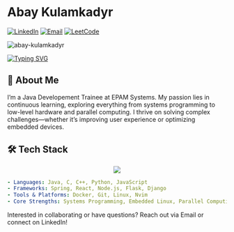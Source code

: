 # Abay Kulamkadyr
[![LinkedIn](https://img.shields.io/badge/LinkedIn-Connect-blue)](https://www.linkedin.com/in/abay-kulamkadyr)
[![Email](https://img.shields.io/badge/Email-Contact-red)](mailto:kulamkadyr.abay@gmail.com)
[![LeetCode](https://img.shields.io/badge/LeetCode-green)](https://leetcode.com/u/aubakich)
<p align="left"> <img src="https://komarev.com/ghpvc/?username=abay-kulamkadyr&label=Profile%20views&color=0e75b6&style=flat" alt="abay-kulamkadyr" /> </p>

<p align="center">
  
[![Typing SVG](https://readme-typing-svg.demolab.com/?font=Time+New+Roman&size=25&color=%23FFFFFF&width=600&lines=Software+Engineer;Continuous+learning)](https://git.io/typing-svg)

</p>

## 🌱 About Me

I’m a Java Developement Trainee at EPAM Systems. My passion lies in continuous learning, exploring everything from systems programming to low-level hardware and parallel computing. I thrive on solving complex challenges—whether it’s improving user experience or optimizing embedded devices.


## 🛠️ Tech Stack
<p align='center'>
  
  <img  src="https://github-readme-stats.vercel.app/api/top-langs/?username=abay-kulamkadyr&layout=compact&theme=tokyonight&langs_count=8">

</p>

```yaml
- Languages: Java, C, C++, Python, JavaScript
- Frameworks: Spring, React, Node.js, Flask, Django
- Tools & Platforms: Docker, Git, Linux, Nvim
- Core Strengths: Systems Programming, Embedded Linux, Parallel Computing
```
Interested in collaborating or have questions?
Reach out via Email or connect on LinkedIn!
